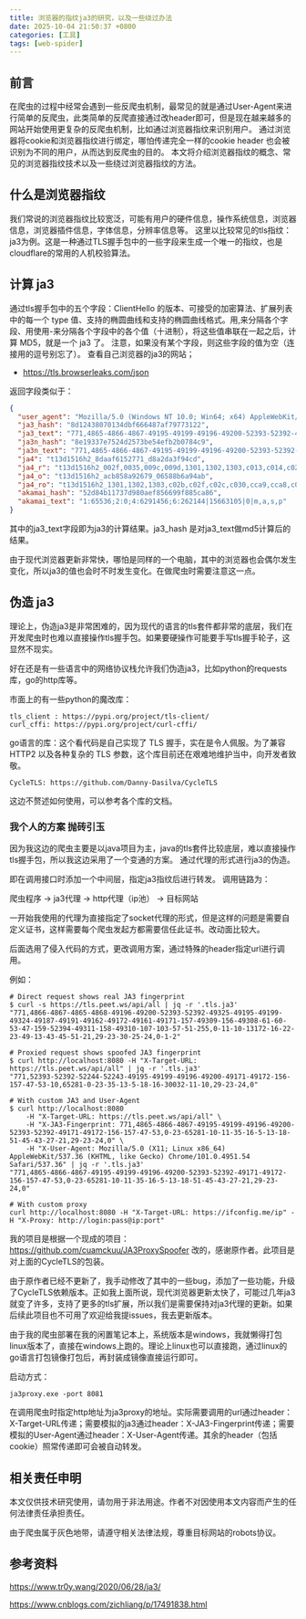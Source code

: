 ```yaml
---
title: 浏览器的指纹ja3的研究，以及一些绕过办法
date: 2025-10-04 21:50:37 +0800
categories: [工具] 
tags: [web-spider]
---
```


<!--
This is a comment and will not be displayed
---------
Images need to be displayed using relative paths
---------
# This is a level 1 heading
## This is a level 2 heading
### This is a level 3 heading
#### This is a level 4 heading
##### This is a level 5 heading
###### This is a level 6 heading
**Bold**
*Italic*
***Bold and Italic***
~Strikethrough~
 is quoted content. Quotes can be nested
---Divider
![Image alt](image address "Image title")
[Hyperlink name](hyperlink address "Hyperlink title")
- Unordered list item
1. Ordered list item
Table header|Table header|Table header
---|:--:|---:
Content|Content|Content
Content|Content|Content
`Single line code`
``` 
Multi-line code
```
Markdown usage guide ends here
-->
## **前言**
在爬虫的过程中经常会遇到一些反爬虫机制，最常见的就是通过User-Agent来进行简单的反爬虫，此类简单的反爬直接通过改header即可，但是现在越来越多的网站开始使用更复杂的反爬虫机制，比如通过浏览器指纹来识别用户。
通过浏览器将cookie和浏览器指纹进行绑定，哪怕传递完全一样的cookie header 也会被识别为不同的用户，从而达到反爬虫的目的。
本文将介绍浏览器指纹的概念、常见的浏览器指纹技术以及一些绕过浏览器指纹的方法。
## **什么是浏览器指纹**
我们常说的浏览器指纹比较宽泛，可能有用户的硬件信息，操作系统信息，浏览器信息，浏览器插件信息，字体信息，分辨率信息等。
这里以比较常见的tls指纹：ja3为例。这是一种通过TLS握手包中的一些字段来生成一个唯一的指纹，也是cloudflare的常用的人机校验算法。
## **计算 ja3**
通过tls握手包中的五个字段：ClientHello 的版本、可接受的加密算法、扩展列表中的每一个 type 值、支持的椭圆曲线和支持的椭圆曲线格式。用,来分隔各个字段、用使用-来分隔各个字段中的各个值（十进制），将这些值串联在一起之后，计算 MD5，就是一个 ja3 了。
注意，如果没有某个字段，则这些字段的值为空（连接用的逗号别忘了）。
查看自己浏览器的ja3的网站；
- https://tls.browserleaks.com/json

返回字段类似于：
```json
{
  "user_agent": "Mozilla/5.0 (Windows NT 10.0; Win64; x64) AppleWebKit/537.36 (KHTML, like Gecko) Chrome/140.0.0.0 Safari/537.36",
  "ja3_hash": "8d12438070134dbf666487af79773122",
  "ja3_text": "771,4865-4866-4867-49195-49199-49196-49200-52393-52392-49171-49172-156-157-47-53,5-35-0-17613-27-16-51-45-18-13-65037-23-43-11-10-65281,4588-29-23-24,0",
  "ja3n_hash": "8e19337e7524d2573be54efb2b0784c9",
  "ja3n_text": "771,4865-4866-4867-49195-49199-49196-49200-52393-52392-49171-49172-156-157-47-53,0-5-10-11-13-16-18-23-27-35-43-45-51-17613-65037-65281,4588-29-23-24,0",
  "ja4": "t13d1516h2_8daaf6152771_d8a2da3f94cd",
  "ja4_r": "t13d1516h2_002f,0035,009c,009d,1301,1302,1303,c013,c014,c02b,c02c,c02f,c030,cca8,cca9_0005,000a,000b,000d,0012,0017,001b,0023,002b,002d,0033,44cd,fe0d,ff01_0403,0804,0401,0503,0805,0501,0806,0601",
  "ja4_o": "t13d1516h2_acb858a92679_06588b6a94ab",
  "ja4_ro": "t13d1516h2_1301,1302,1303,c02b,c02f,c02c,c030,cca9,cca8,c013,c014,009c,009d,002f,0035_0005,0023,0000,44cd,001b,0010,0033,002d,0012,000d,fe0d,0017,002b,000b,000a,ff01_0403,0804,0401,0503,0805,0501,0806,0601",
  "akamai_hash": "52d84b11737d980aef856699f885ca86",
  "akamai_text": "1:65536;2:0;4:6291456;6:262144|15663105|0|m,a,s,p"
}
```
其中的ja3_text字段即为ja3的计算结果。ja3_hash 是对ja3_text做md5计算后的结果。

由于现代浏览器更新非常快，哪怕是同样的一个电脑，其中的浏览器也会偶尔发生变化，所以ja3的值也会时不时发生变化。在做爬虫时需要注意这一点。

## **伪造 ja3**
理论上，伪造ja3是非常困难的，因为现代的语言的tls套件都非常的底层，我们在开发爬虫时也难以直接操作tls握手包。如果要硬操作可能要手写tls握手轮子，这显然不现实。

好在还是有一些语言中的网络协议栈允许我们伪造ja3，比如python的requests库，go的http库等。

市面上的有一些python的魔改库：
```
tls_client : https://pypi.org/project/tls-client/
curl_cffi: https://pypi.org/project/curl-cffi/
```
go语言的库：这个看代码是自己实现了 TLS 握手，实在是令人佩服。为了兼容 HTTP2 以及各种复杂的 TLS 参数，这个库目前还在艰难地维护当中，向开发者致敬。
```
CycleTLS: https://github.com/Danny-Dasilva/CycleTLS
```
这边不赘述如何使用，可以参考各个库的文档。

### **我个人的方案 抛砖引玉**
因为我这边的爬虫主要是以java项目为主，java的tls套件比较底层，难以直接操作tls握手包，所以我这边采用了一个变通的方案。 通过代理的形式进行ja3的伪造。

即在调用接口时添加一个中间层，指定ja3指纹后进行转发。
调用链路为：

爬虫程序 -> ja3代理 -> http代理（ip池） -> 目标网站

一开始我使用的代理为直接指定了socket代理的形式，但是这样的问题是需要自定义证书，这样需要每个爬虫发起方都需要信任此证书。改动面比较大。

后面选用了侵入代码的方式，更改调用方案，通过特殊的header指定url进行调用。

例如：
```
# Direct request shows real JA3 fingerprint
$ curl -s https://tls.peet.ws/api/all | jq -r '.tls.ja3'
"771,4866-4867-4865-4868-49196-49200-52393-52392-49325-49195-49199-49324-49187-49191-49162-49172-49161-49171-157-49309-156-49308-61-60-53-47-159-52394-49311-158-49310-107-103-57-51-255,0-11-10-13172-16-22-23-49-13-43-45-51-21,29-23-30-25-24,0-1-2"

# Proxied request shows spoofed JA3 fingerprint
$ curl http://localhost:8080 -H "X-Target-URL: https://tls.peet.ws/api/all" | jq -r '.tls.ja3'
"771,52393-52392-52244-52243-49195-49199-49196-49200-49171-49172-156-157-47-53-10,65281-0-23-35-13-5-18-16-30032-11-10,29-23-24,0"

# With custom JA3 and User-Agent
$ curl http://localhost:8080
    -H "X-Target-URL: https://tls.peet.ws/api/all" \
    -H "X-JA3-Fingerprint: 771,4865-4866-4867-49195-49199-49196-49200-52393-52392-49171-49172-156-157-47-53,0-23-65281-10-11-35-16-5-13-18-51-45-43-27-21,29-23-24,0" \
    -H "X-User-Agent: Mozilla/5.0 (X11; Linux x86_64) AppleWebKit/537.36 (KHTML, like Gecko) Chrome/101.0.4951.54 Safari/537.36" | jq -r '.tls.ja3'
"771,4865-4866-4867-49195-49199-49196-49200-52393-52392-49171-49172-156-157-47-53,0-23-65281-10-11-35-16-5-13-18-51-45-43-27-21,29-23-24,0"

# With custom proxy
curl http://localhost:8080 -H "X-Target-URL: https://ifconfig.me/ip" -H "X-Proxy: http://login:pass@ip:port"
```
我的项目是根据一个现成的项目：https://github.com/cuamckuu/JA3ProxySpoofer 改的，感谢原作者。此项目是对上面的CycleTLS的包装。

由于原作者已经不更新了，我手动修改了其中的一些bug，添加了一些功能，升级了CycleTLS依赖版本。正如我上面所说，现代浏览器更新太快了，可能过几年ja3就变了许多，支持了更多的tls扩展，所以我们是需要保持对ja3代理的更新。如果后续此项目也不可用了欢迎给我提issues，我去更新版本。

由于我的爬虫部署在我的闲置笔记本上，系统版本是windows，我就懒得打包linux版本了，直接在windows上跑的。理论上linux也可以直接跑，通过linux的go语言打包镜像打包后，再封装成镜像直接运行即可。

启动方式：
```
ja3proxy.exe -port 8081
```
在调用爬虫时指定http地址为ja3proxy的地址。实际需要调用的url通过header：X-Target-URL传递；需要模拟的ja3通过header：X-JA3-Fingerprint传递；需要模拟的User-Agent通过header：X-User-Agent传递。其余的header（包括cookie）照常传递即可会被自动转发。

## **相关责任申明**
本文仅供技术研究使用，请勿用于非法用途。作者不对因使用本文内容而产生的任何法律责任承担责任。

由于爬虫属于灰色地带，请遵守相关法律法规，尊重目标网站的robots协议。

## **参考资料**
https://www.tr0y.wang/2020/06/28/ja3/

https://www.cnblogs.com/zichliang/p/17491838.html




